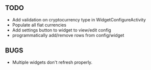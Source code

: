 ## TODO
- Add validation on cryptocurrency type in WidgetConfigureActivity
- Populate all fiat currencies
- Add settings button to widget to view/edit config
- programmatically add/remove rows from config/widget

## BUGS
- Multiple widgets don't refresh properly.
